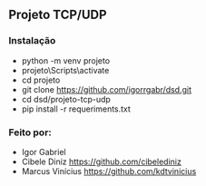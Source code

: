 ## Projeto TCP/UDP
### Instalação
- python -m venv projeto
- projeto\Scripts\activate
- cd projeto
- git clone https://github.com/igorrgabr/dsd.git
- cd dsd/projeto-tcp-udp
- pip install -r requeriments.txt
### Feito por:
- Igor Gabriel
- Cibele Diniz https://github.com/cibelediniz
- Marcus Vinícius https://github.com/kdtvinicius
